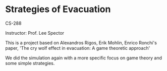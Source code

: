 # Strategies of Evacuation

CS-288

Instructor: Prof. Lee Spector

This is a project based on Alexandros Rigos, Erik Mohlin, Enrico Ronchi's paper, 'The cry wolf effect in evacuation: A game theoretic approach'

We did the simulation again with a more specific focus on game theory and some simple strategies.
